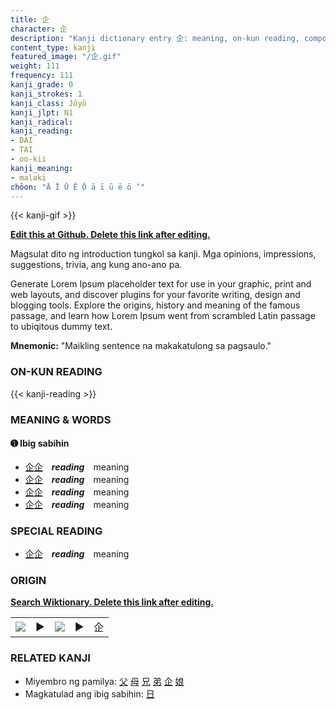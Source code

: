 ```yaml
---
title: 企
character: 企
description: "Kanji dictionary entry 企: meaning, on-kun reading, compounds, origin, related kanji"
content_type: kanji
featured_image: "/企.gif"
weight: 111
frequency: 111
kanji_grade: 0
kanji_strokes: 1
kanji_class: Jōyō
kanji_jlpt: N1
kanji_radical: 
kanji_reading: 
- DAI
- TAI
- oo-kii
kanji_meaning:
- malaki
chōon: "Ā Ī Ū Ē Ō ā ī ū ē ō ’"
---
```

[//]: # (Don't edit the line below. Kanji animated GIF code is automatically generated.)
{{< kanji-gif >}}

[//]: # (Edit below this line.)

**[Edit this at Github. Delete this link after editing.](https://github.com/tim0g/tim/tree/main/content/kanji/企/index.md)**

Magsulat dito ng introduction tungkol sa kanji. Mga opinions, impressions, suggestions, trivia, ang kung ano-ano pa.

Generate Lorem Ipsum placeholder text for use in your graphic, print and web layouts, and discover plugins for your favorite writing, design and blogging tools. Explore the origins, history and meaning of the famous passage, and learn how Lorem Ipsum went from scrambled Latin passage to ubiqitous dummy text.
 
**Mnemonic:** "Maikling sentence na makakatulong sa pagsaulo."

### ON-KUN READING

[//]: # (Don't edit the line below. ON-KUN READING code is automatically generated.)
{{< kanji-reading >}}

### MEANING & WORDS

#### ➊ **Ibig sabihin**
  - [企](../企)[企](../企)　***reading***　meaning
  - [企](../企)[企](../企)　***reading***　meaning
  - [企](../企)[企](../企)　***reading***　meaning
  - [企](../企)[企](../企)　***reading***　meaning

### SPECIAL READING
  - [企](../企)[企](../企)　***reading***　meaning

### ORIGIN

**[Search Wiktionary. Delete this link after editing.](https://wiktionary.org/wiki/企)**
<table class="kanji-table"><tr><td>
<img src="60px-企-bronze.svg.png">
</td><td>▶</td><td>
<img src="60px-企-oracle.svg.png">
</td><td>▶</td>
<td class="kanji-origin">企</td>
</tr></table>

### RELATED KANJI
- Miyembro ng pamilya: [父](../父) [母](../母) [兄](../兄) [弟](../弟) [企](../企) [娘](../娘)
- Magkatulad ang ibig sabihin: [日](../日)
